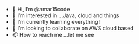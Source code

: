 - 👋 Hi, I’m @amar15code
- 👀 I’m interested in ...Java, cloud and things
- 🌱 I’m currently learning everything!
- 💞️ I’m looking to collaborate on AWS cloud based
- 📫 How to reach me ...let me see

<!---
amar15code/amar15code is a ✨ special ✨ repository because its `README.md` (this file) appears on your GitHub profile.
You can click the Preview link to take a look at your changes.
--->
